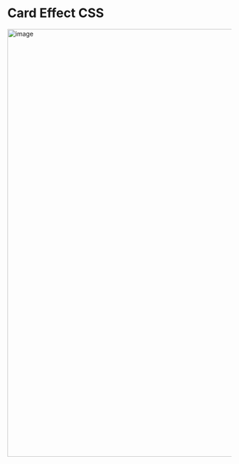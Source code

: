 # Card Effect CSS


<img width="960" alt="image" src="https://user-images.githubusercontent.com/98281711/178153808-effa1b2b-199e-4027-b2bf-b673b5363687.png">


